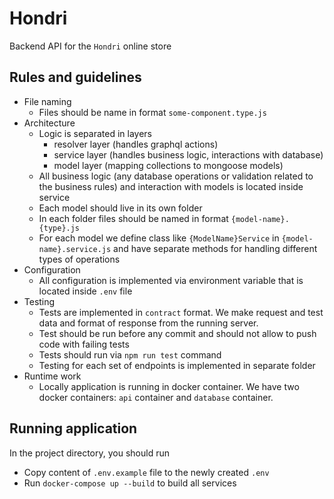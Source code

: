 # Hondri
Backend API for the `Hondri` online store
## Rules and guidelines
- File naming
    - Files should be name in format `some-component.type.js`
- Architecture
    - Logic is separated in layers
        - resolver layer (handles graphql actions)
        - service layer (handles business logic, interactions with database)
        - model layer (mapping collections to mongoose models)
    - All business logic (any database operations or validation related to the business rules) and interaction with models is located inside service
    - Each model should live in its own folder
    - In each folder files should be named in format `{model-name}.{type}.js`
    - For each model we define class like `{ModelName}Service`
      in `{model-name}.service.js` and have separate methods for handling different types of operations
- Configuration
    - All configuration is implemented via environment variable that is located inside
      `.env` file
- Testing
    - Tests are implemented in `contract` format. We make request and test
      data and format of response from the running server.
    - Test should be run before any commit and should not allow to push code
      with failing tests
    - Tests should run via `npm run test` command
    - Testing for each set of endpoints is implemented in separate folder
- Runtime work
    - Locally application is running in docker container. We have two docker
      containers: `api` container and `database` container.

## Running application
In the project directory, you should run
- Copy content of `.env.example` file to the newly created `.env`
- Run `docker-compose up --build` to build all services

